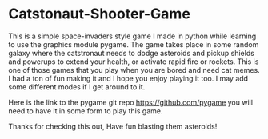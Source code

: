 # Catstonaut-Shooter-Game

This is a simple space-invaders style game I made in python while learning to use the graphics module pygame. The game takes place in some random galaxy where the catstronaut needs to dodge asteroids and pickup shields and powerups to extend your health, or activate rapid fire or rockets. This is one of those games that you play when you are bored and need cat memes. I had a ton of fun making it and I hope you enjoy playing it too. I may add some different modes if I get around to it. 

Here is the link to the pygame git repo https://github.com/pygame you will need to have it in some form to play this game. 

Thanks for checking this out, Have fun blasting them asteroids!
